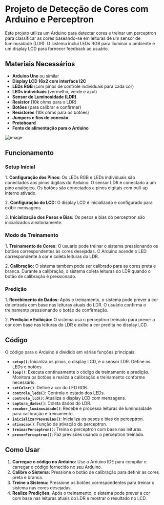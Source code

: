 <h1>Projeto de Detecção de Cores com Arduino e Perceptron</h1>

<p>Este projeto utiliza um Arduino para detectar cores e treinar um perceptron para classificar as cores baseando-se em leituras de um sensor de luminosidade (LDR). O sistema inclui LEDs RGB para iluminar o ambiente e um display LCD para fornecer feedback ao usuário.</p>

<h2>Materiais Necessários</h2>
<ul>
    <li><strong>Arduino Uno</strong> ou similar</li>
    <li><strong>Display LCD 16x2 com interface I2C</strong></li>
    <li><strong>LEDs RGB</strong> (com pinos de controle individuais para cada cor)</li>
    <li><strong>LEDs individuais</strong> (vermelho, verde e azul)</li>
    <li><strong>Sensor de Luminosidade (LDR)</strong></li>
    <li><strong>Resistor</strong> (10k ohms para o LDR)</li>
    <li><strong>Botões</strong> (para calibrar e confirmar)</li>
    <li><strong>Resistores</strong> (10k ohms para os botões)</li>
    <li><strong>Jumpers e fios de conexão</strong></li>
    <li><strong>Protoboard</strong></li>
    <li><strong>Fonte de alimentação para o Arduino</strong></li>
</ul>

![image](https://github.com/user-attachments/assets/de30a223-dace-4df4-b1e6-0023cf8bb7ea)

<h2>Funcionamento</h2>

<h3>Setup Inicial</h3>
<p>1. <strong>Configuração dos Pinos:</strong> Os LEDs RGB e LEDs individuais são conectados aos pinos digitais do Arduino. O sensor LDR é conectado a um pino analógico. Os botões são conectados a pinos digitais com pull-up interno ativado.</p>
<p>2. <strong>Configuração do LCD:</strong> O display LCD é inicializado e configurado para exibir mensagens.</p>
<p>3. <strong>Inicialização dos Pesos e Bias:</strong> Os pesos e bias do perceptron são inicializados aleatoriamente.</p>

<h3>Modo de Treinamento</h3>
<p>1. <strong>Treinamento de Cores:</strong> O usuário pode treinar o sistema pressionando os botões correspondentes às cores desejadas. O Arduino acende o LED correspondente à cor e coleta leituras do LDR.</p>
<p>2. <strong>Calibração:</strong> O sistema também pode ser calibrado para as cores preta e branca. Durante a calibração, o sistema coleta leituras do LDR quando o botão de calibração é pressionado.</p>

<h3>Predição</h3>
<p>1. <strong>Recebimento de Dados:</strong> Após o treinamento, o sistema pode prever a cor de entrada com base nas leituras atuais do LDR. O usuário confirma o treinamento pressionando o botão de confirmação.</p>
<p>2. <strong>Predição e Exibição:</strong> O sistema usa o perceptron treinado para prever a cor com base nas leituras do LDR e exibe a cor predita no display LCD.</p>

<h2>Código</h2>
<p>O código para o Arduino é dividido em várias funções principais:</p>

<ul>
    <li><strong><code>setup()</code></strong>: Inicializa os pinos, o display LCD, e o sensor LDR. Define os LEDs e botões.</li>
    <li><strong><code>loop()</code></strong>: Executa continuamente o código de treinamento e predição. Monitora os botões e realiza a calibração e treinamento conforme necessário.</li>
    <li><strong><code>setColor()</code></strong>: Define a cor do LED RGB.</li>
    <li><strong><code>controle_leds()</code></strong>: Controla o estado dos LEDs.</li>
    <li><strong><code>controle_lcd()</code></strong>: Atualiza o display LCD com mensagens.</li>
    <li><strong><code>captura_dados()</code></strong>: Coleta dados do LDR.</li>
    <li><strong><code>receber_luminosidade()</code></strong>: Recebe e processa leituras de luminosidade para calibração e treinamento.</li>
    <li><strong><code>inicializarPesosBias()</code></strong>: Inicializa os pesos e bias do perceptron.</li>
    <li><strong><code>ativacao()</code></strong>: Função de ativação do perceptron.</li>
    <li><strong><code>treinarPerceptron()</code></strong>: Treina o perceptron com base nas leituras.</li>
    <li><strong><code>preverPerceptron()</code></strong>: Faz previsões usando o perceptron treinado.</li>
</ul>

<h2>Como Usar</h2>
<ol>
    <li><strong>Carregue o código no Arduino:</strong> Use o Arduino IDE para compilar e carregar o código fornecido no seu Arduino.</li>
    <li><strong>Calibre o Sistema:</strong> Pressione o botão de calibração para definir as cores preta e branca.</li>
    <li><strong>Treine o Sistema:</strong> Pressione os botões correspondentes para treinar o sistema nas cores desejadas.</li>
    <li><strong>Realize Predições:</strong> Após o treinamento, o sistema pode prever a cor com base nas leituras atuais do LDR e mostrar o resultado no LCD.</li>
</ol>
